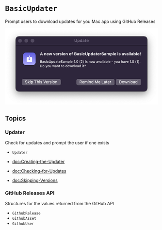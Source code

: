 #  ``BasicUpdater``

Prompt users to download updates for you Mac app using GitHub Releases

![Window prompting the user to update to the next version of BasicUpdaterSample](BasicUpdateWindow.png)

## Topics

### Updater
Check for updates and prompt the user if one exists

- ``Updater``

- <doc:Creating-the-Updater>
- <doc:Checking-for-Updates>
- <doc:Skipping-Versions>

### GitHub Releases API
Structures for the values returned from the GitHub API

- ``GithubRelease``
- ``GithubAsset``
- ``GithubUser``

